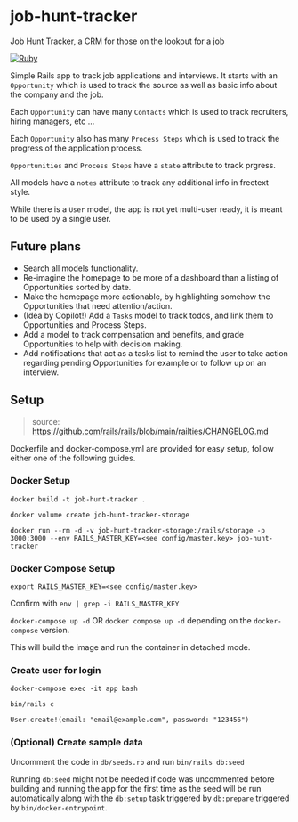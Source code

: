# job-hunt-tracker
Job Hunt Tracker, a CRM for those on the lookout for a job

[![Ruby](https://github.com/mtantawy/job-hunt-tracker/actions/workflows/ruby.yml/badge.svg)](https://github.com/mtantawy/job-hunt-tracker/actions/workflows/ruby.yml)

Simple Rails app to track job applications and interviews.
It starts with an `Opportunity` which is used to track the source as well as basic info about the company and the job.

Each `Opportunity` can have many `Contacts` which is used to track recruiters, hiring managers, etc ...

Each `Opportunity` also has many `Process Steps` which is used to track the progress of the application process.

`Opportunities` and `Process Steps` have a `state` attribute to track prgress.

All models have a `notes` attribute to track any additional info in freetext style.

While there is a `User` model, the app is not yet multi-user ready, it is meant to be used by a single user.

## Future plans
* Search all models functionality.
* Re-imagine the homepage to be more of a dashboard than a listing of Opportunities sorted by date.
* Make the homepage more actionable, by highlighting somehow the Opportunities that need attention/action.
* (Idea by Copilot!) Add a `Tasks` model to track todos, and link them to Opportunities and Process Steps.
* Add a model to track compensation and benefits, and grade Opportunities to help with decision making.
* Add notifications that act as a tasks list to remind the user to take action regarding pending Opportunities for example or to follow up on an interview.

## Setup
> source: https://github.com/rails/rails/blob/main/railties/CHANGELOG.md

Dockerfile and docker-compose.yml are provided for easy setup, follow either one of the following guides.

### Docker Setup
`docker build -t job-hunt-tracker .`

`docker volume create job-hunt-tracker-storage`

`docker run --rm -d -v job-hunt-tracker-storage:/rails/storage -p 3000:3000 --env RAILS_MASTER_KEY=<see config/master.key> job-hunt-tracker`


### Docker Compose Setup
`export RAILS_MASTER_KEY=<see config/master.key>`

Confirm with `env | grep -i RAILS_MASTER_KEY`

`docker-compose up -d` OR `docker compose up -d` depending on the `docker-compose` version.

This will build the image and run the container in detached mode.

### Create user for login
`docker-compose exec -it app bash`

`bin/rails c`

`User.create!(email: "email@example.com", password: "123456")`

### (Optional) Create sample data
Uncomment the code in `db/seeds.rb` and run `bin/rails db:seed`

Running `db:seed` might not be needed if code was uncommented before building and running the app for the first time as the seed will be run automatically along with the `db:setup` task triggered by `db:prepare` triggered by `bin/docker-entrypoint`.
